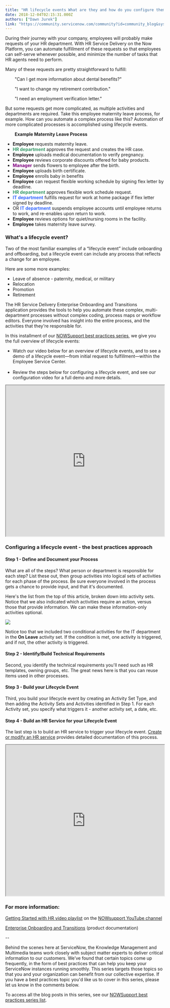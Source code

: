 ```yaml
---
title: "HR lifecycle events What are they and how do you configure them"
date: 2018-12-04T02:15:31.000Z
authors: ["Dawn Jurek"]
link: "https://community.servicenow.com/community?id=community_blog&sys_id=8ca5be97dbc2e780f0612183ca961986"
---
```

<p style="text-align: left;">During their journey with your company, employees will probably make requests of your HR department. With HR Service Delivery on the Now Platform, you can automate fulfillment of these requests so that employees can self-serve whenever possible, and minimize the number of tasks that HR agents need to perform.</p>
<p style="text-align: left;">Many of these requests are pretty straightforward to fulfill:</p>
<p style="text-align: left; padding-left: 30px;">&#34;Can I get more information about dental benefits?&#34;</p>
<p style="text-align: left; padding-left: 30px;">&#34;I want to change my retirement contribution.&#34;</p>
<p style="text-align: left; padding-left: 30px;">&#34;I need an employment verification letter.&#34;</p>
<p style="text-align: left;">But some requests get more complicated, as multiple activities and departments are required. Take this employee maternity leave process, for example. How can you automate a complex process like this? Automation of more complicated processes is accomplished using lifecycle events.</p>
<p style="text-align: left; padding-left: 30px;"><strong>Example Maternity Leave Process</strong></p>
<ul><li><strong>Employee</strong> requests maternity leave.</li><li><span style="color: #339966;"><strong>HR department</strong></span> approves the request and creates the HR case.</li><li><strong>Employee</strong> uploads medical documentation to verify pregnancy.</li><li><strong>Employee</strong> reviews corporate discounts offered for baby products.</li><li><span style="color: #800080;"><strong>Manager</strong> </span>sends flowers to employee after the birth.</li><li><strong>Employee</strong> uploads birth certificate.</li><li><strong>Employee</strong> enrolls baby in benefits</li><li><strong>Employee</strong> can request flexible working schedule by signing flex letter by deadline.</li><li><span style="color: #339966;"><strong>HR department</strong></span> approves flexible work schedule request.</li><li><span style="color: #3366ff;"><strong>IT department</strong></span> fulfills request for work at home package if flex letter signed by deadline.</li><li>OR <span style="color: #3366ff;"><strong>IT department</strong></span> suspends employee accounts until employee returns to work, and re-enables upon return to work.</li><li><strong>Employee</strong> reviews options for quiet/nursing rooms in the facility.</li><li><strong>Employee</strong> takes maternity leave survey.</li></ul>
<h3>What&#39;s a lifecycle event?</h3>
<p>Two of the most familiar examples of a “lifecycle event” include onboarding and offboarding, but a lifecycle event can include any process that reflects a change for an employee.</p>
<p>Here are some more examples:</p>
<ul><li>Leave of absence - paternity, medical, or military</li><li>Relocation </li><li>Promotion</li><li>Retirement</li></ul>
<p style="text-align: left;">The HR Service Delivery Enterprise Onboarding and Transitions application provides the tools to help you automate these complex, multi-department processes without complex coding, process maps or workflow editors. Everyone involved has insight into the entire process, and the activities that they&#39;re responsible for.</p>
<p>In this installment of our <a title="NOWSupport best practices series" href="community?id&#61;community_blog&amp;sys_id&#61;6e7d6269dbd0dbc01dcaf3231f9619c0" target="_blank" rel="nofollow">NOWSupport best practices series</a>, we give you the full overview of lifecycle events:</p>
<ul><li>Watch our video below for an overview of lifecycle events, and to see a demo of a lifecycle event—from initial request to fulfillment—within the Employee Service Center.<br /><br /></li><li>Review the steps below for configuring a lifecycle event, and see our configuration video for a full demo and more details.</li></ul>
<p><iframe id="video_tinymce" style="width: 100%; height: 480px;" src="https://www.youtube.com/embed/zu34s165J10"></iframe></p>
<h3>Configuring a lifecycle event - the best practices approach</h3>
<h4 style="text-align: left;">Step 1 - Define and Document your Process </h4>
<p>What are all of the steps? What person or department is responsible for each step? List these out, then group activities into logical sets of activities for each phase of the process. Be sure everyone involved in the process gets a chance to provide input, and that it&#39;s documented.</p>
<p>Here&#39;s the list from the top of this article, broken down into activity sets. Notice that we also indicated which activities require an action, versus those that provide information. We can make these information-only activities optional.</p>
<p><img style="max-width: 100%; max-height: 480px; display: block; margin-left: auto; margin-right: auto;" src="b6a12723db4ea384107d5583ca961974.iix" /></p>
<p>Notice too that we included two conditional activities for the IT department in the <strong>On Leave</strong> activity set. If the condition is met, one activity is triggered, and if not, the other activity is triggered.</p>
<h4>Step 2 - Identify/Build Technical Requirements</h4>
<p>Second, you identify the technical requirements you&#39;ll need such as HR templates, owning groups, etc. The great news here is that you can reuse items used in other processes.</p>
<h4>Step 3 - Build your Lifecycle Event</h4>
<p>Third, you build your lifecycle event by creating an Activity Set Type, and then adding the Activity Sets and Activities identified in Step 1. For each Activity set, you specify what triggers it - another activity set, a date, etc.</p>
<h4>Step 4 - Build an HR Service for your Lifecycle Event</h4>
<p>The last step is to build an HR service to trigger your lifecycle event. <a title="Create or modify an HR service" href="https://docs.servicenow.com/bundle/london-hr-service-delivery/page/product/human-resources/task/t_CreateOrModifyHRServices.html" target="_blank" rel="nofollow">Create or modify an HR service</a> provides detailed documentation of this process.</p>
<p><iframe id="video_tinymce" style="width: 100%; height: 480px;" src="https://www.youtube.com/embed/O0U8NdWYMHc"></iframe></p>
<h3>For more information:</h3>
<p><a title="Getting Started with HR video playlist" href="https://www.youtube.com/playlist?list&#61;PLCOmiTb5WX3oNJglvD4AFse05DZ4WgFAH" target="_blank" rel="nofollow">Getting Started with HR video playlist</a> on the <a title="NOWsupport YouTube channel" href="https://www.youtube.com/user/servicenowdemo" target="_blank" rel="nofollow">NOWsupport YouTube channel</a></p>
<p><a title="Enterprise Onboarding and Transitions" href="https://docs.servicenow.com/bundle/london-hr-service-delivery/page/product/human-resources/reference/enterprise-onboarding-transitions-landing-page.html" target="_blank" rel="nofollow">Enterprise Onboarding and Transitions</a> (product documentation)</p>
<p>--</p>
<p>Behind the scenes here at ServiceNow, the Knowledge Management and Multimedia teams work closely with subject matter experts to deliver critical information to our customers. We’ve found that certain topics come up frequently, in the form of best practices that can help you keep your ServiceNow instances running smoothly. This series targets those topics so that you and your organization can benefit from our collective expertise. If you have a best practices topic you&#39;d like us to cover in this series, please let us know in the comments below.</p>
<p>To access all the blog posts in this series, see our <a title="NOWSupport best practices series list" href="community?id&#61;community_blog&amp;sys_id&#61;6e7d6269dbd0dbc01dcaf3231f9619c0" target="_blank" rel="nofollow">NOWSupport best practices series list</a>.</p>